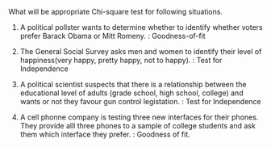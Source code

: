What will be appropriate Chi-square test for following situations.

1. A political pollster wants to determine whether to identify whether voters prefer Barack Obama or Mitt Romeny. : Goodness-of-fit

2. The General Social Survey asks men and women to identify their level of happiness(very happy, pretty happy, not to happy). : Test for Independence

3. A political scientist suspects that there is a relationship between the educational level of adults (grade school, high school, college) and wants or not they favour gun control legistation. : Test for Independence

4. A cell phonne company is testing three new interfaces for their phones. They provide alll three phones to a sample of college students and ask them which interface they prefer. : Goodness of fit.
